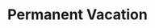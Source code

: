 ---
inv_num: 2008-003
add_credit:
url: 2008-003-permanent-vacation
title: Permanent Vacation
year: '2008'
display_year: '2008'
medium: Two Imac computers, router, (optional) two IKEA tables and Aeron chairs
dims:
pitch: "​2 computers stuck in an out of office email loop."
ps:
live_url:
youtube:
related_code:
subheading:
download:
commission:
related: "[169] [2007-017-permanent-vacation] 2007-017 Permanent Vacation"
layout: things-i-made
---